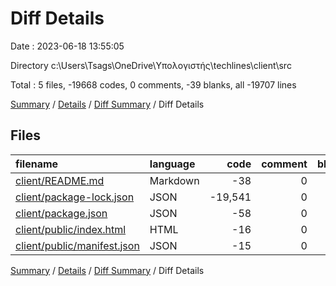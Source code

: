# Diff Details

Date : 2023-06-18 13:55:05

Directory c:\\Users\\Tsags\\OneDrive\\Υπολογιστής\\techlines\\client\\src

Total : 5 files,  -19668 codes, 0 comments, -39 blanks, all -19707 lines

[Summary](results.md) / [Details](details.md) / [Diff Summary](diff.md) / Diff Details

## Files
| filename | language | code | comment | blank | total |
| :--- | :--- | ---: | ---: | ---: | ---: |
| [client/README.md](/client/README.md) | Markdown | -38 | 0 | -33 | -71 |
| [client/package-lock.json](/client/package-lock.json) | JSON | -19,541 | 0 | -1 | -19,542 |
| [client/package.json](/client/package.json) | JSON | -58 | 0 | -1 | -59 |
| [client/public/index.html](/client/public/index.html) | HTML | -16 | 0 | -3 | -19 |
| [client/public/manifest.json](/client/public/manifest.json) | JSON | -15 | 0 | -1 | -16 |

[Summary](results.md) / [Details](details.md) / [Diff Summary](diff.md) / Diff Details